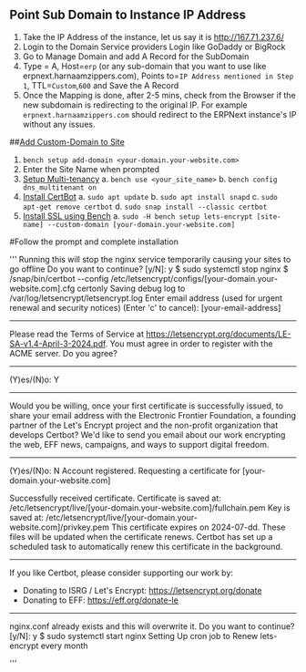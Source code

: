 ## Point Sub Domain to Instance IP Address
1. Take the IP Address of the instance, let us say it is http://167.71.237.6/
2. Login to the Domain Service providers Login like GoDaddy or BigRock
3. Go to Manage Domain and add A Record for the SubDomain
4. Type = A, Host=`erp` (or any sub-domain that you want to use like erpnext.harnaamzippers.com), Points to=`IP Address mentioned in Step 1`, TTL=`Custom`,`600` and Save the A Record
5. Once the Mapping is done, after 2-5 mins, check from the Browser if the new subdomain is redirecting to the original IP. For example `erpnext.harnaamzippers.com` should redirect to the ERPNext instance's IP without any issues.

##[Add Custom-Domain to Site](https://frappeframework.com/docs/user/en/bench/guides/adding-custom-domains)
1. `bench setup add-domain <your-domain.your-website.com>`
2. Enter the Site Name when prompted
3. [Setup Multi-tenancy](https://frappeframework.com/docs/user/en/bench/guides/setup-multitenancy#dns-based-multitenancy)
  a. `bench use <your_site_name>`
  b. `bench config dns_multitenant on`
4. [Install CertBot](https://certbot.eff.org/instructions?ws=nginx&os=ubuntufocal)
  a. `sudo apt update`
  b. `sudo apt install snapd`
  c. `sudo apt-get remove certbot`
  d. `sudo snap install --classic certbot`
5. [Install SSL using Bench](https://frappeframework.com/docs/user/en/bench/guides/lets-encrypt-ssl-setup#custom-domains)
  a. `sudo -H bench setup lets-encrypt [site-name] --custom-domain [your-domain.your-website.com]`

#Follow the prompt and complete installation

''' 
Running this will stop the nginx service temporarily causing your sites to go offline
Do you want to continue? [y/N]: y
$ sudo systemctl stop nginx
$ /snap/bin/certbot  --config /etc/letsencrypt/configs/[your-domain.your-website.com].cfg certonly
Saving debug log to /var/log/letsencrypt/letsencrypt.log
Enter email address (used for urgent renewal and security notices)
 (Enter 'c' to cancel): [your-email-address]

- - - - - - - - - - - - - - - - - - - - - - - - - - - - - - - - - - - - - - - -
Please read the Terms of Service at
https://letsencrypt.org/documents/LE-SA-v1.4-April-3-2024.pdf. You must agree in
order to register with the ACME server. Do you agree?
- - - - - - - - - - - - - - - - - - - - - - - - - - - - - - - - - - - - - - - -
(Y)es/(N)o: Y

- - - - - - - - - - - - - - - - - - - - - - - - - - - - - - - - - - - - - - - -
Would you be willing, once your first certificate is successfully issued, to
share your email address with the Electronic Frontier Foundation, a founding
partner of the Let's Encrypt project and the non-profit organization that
develops Certbot? We'd like to send you email about our work encrypting the web,
EFF news, campaigns, and ways to support digital freedom.
- - - - - - - - - - - - - - - - - - - - - - - - - - - - - - - - - - - - - - - -
(Y)es/(N)o: N
Account registered.
Requesting a certificate for [your-domain.your-website.com]

Successfully received certificate.
Certificate is saved at: /etc/letsencrypt/live/[your-domain.your-website.com]/fullchain.pem
Key is saved at:         /etc/letsencrypt/live/[your-domain.your-website.com]/privkey.pem
This certificate expires on 2024-07-dd.
These files will be updated when the certificate renews.
Certbot has set up a scheduled task to automatically renew this certificate in the background.

- - - - - - - - - - - - - - - - - - - - - - - - - - - - - - - - - - - - - - - -
If you like Certbot, please consider supporting our work by:
 * Donating to ISRG / Let's Encrypt:   https://letsencrypt.org/donate
 * Donating to EFF:                    https://eff.org/donate-le
- - - - - - - - - - - - - - - - - - - - - - - - - - - - - - - - - - - - - - - -
nginx.conf already exists and this will overwrite it. Do you want to continue? [y/N]: y
$ sudo systemctl start nginx
Setting Up cron job to Renew lets-encrypt every month

'''
